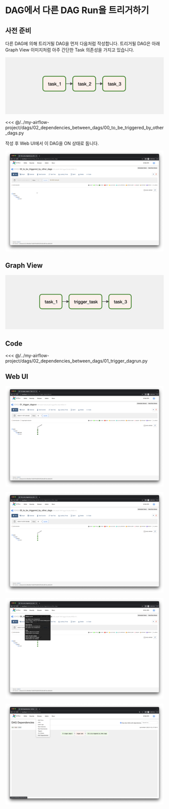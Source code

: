 # DAG에서 다른 DAG Run을 트리거하기

## 사전 준비

다른 DAG에 의해 트리거될 DAG을 먼저 다음처럼 작성합니다. 트리거될 DAG은 아래 Graph View 이미지처럼 아주 간단한 Task 의존성을 가지고 있습니다.

![image-20220123162512663](./image-20220123162512663.png)

<<< @/../my-airflow-project/dags/02_dependencies_between_dags/00_to_be_triggered_by_other_dags.py

작성 후 Web UI에서 이 DAG을 ON 상태로 둡니다.

![image-20220123162839172](./image-20220123162839172.png)

## Graph View

![image-20220123162936827](./image-20220123162936827.png)



## Code

<<< @/../my-airflow-project/dags/02_dependencies_between_dags/01_trigger_dagrun.py



## Web UI

![image-20220123163031694](./image-20220123163031694.png)

![image-20220123163048155](./image-20220123163048155.png)

![image-20220123163102483](./image-20220123163102483.png)

![image-20220123163941903](./image-20220123163941903.png)
